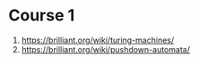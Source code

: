 # Course 1

1. https://brilliant.org/wiki/turing-machines/
2. https://brilliant.org/wiki/pushdown-automata/
